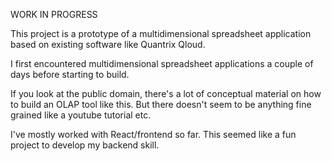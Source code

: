 WORK IN PROGRESS

This project is a prototype of a multidimensional spreadsheet application based on existing software like Quantrix Qloud.

I first encountered multidimensional spreadsheet applications a couple of days before starting to build.

If you look at the public domain, there's a lot of conceptual material on how to build an OLAP tool like this. But there doesn't seem to be anything fine grained like a youtube tutorial etc.

I've mostly worked with React/frontend so far. This seemed like a fun project to develop my backend skill.
